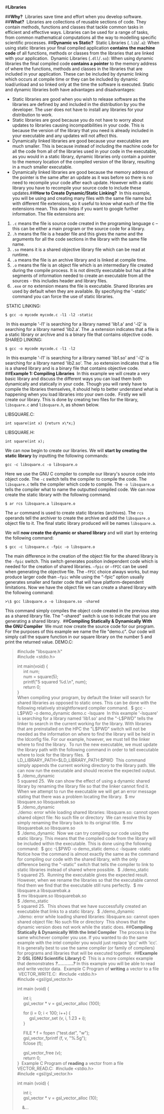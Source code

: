 #**Libraries**


##**Why?**
​
Libraries save time and effort when you develop software.
​
##**What?**
​
Libraries are collections of reusable sections of code. They contain
methods, functions and classes that tackle common tasks in efficient and
effective ways. Libraries can be used for a range of tasks, from common
mathematical computations all the  way to modelling specific scientific
processes.
​
##**Dynamic vs Static?**
​
Static Libraries (`.lib`/`.a`): When using static libraries your final
compiled application **contains the machine code** of all functions,
methods or classes from the libraries that are linked with your
application.
​
Dynamic Libraries (`.dll`/`.so`): When using dynamic libraries the final
compiled code **contains a pointer** to the memory address of where the
functions, methods and classes in the libraries that are included in
your application. These can be included by dynamic linking which occurs
at compile time or they can be included by dynamic load/unload and so
linked only at the time the software is executed.
​
Static and dynamic libraries both have advantages and disadvantages:
​
-   Static libraries are good when you wish to release software as the
    libraries are defined by and included in the distribution by you
    the developer. The user does not have to install any libraries for
    your distribution to work.
​
-   Static libraries are good because you do not have to worry about
    updates to libraries causing incompatibilities in your code. This is
    because the version of the library that you need is already included
    in your executable and any updates will not affect this.
​
-   Dynamically linked libraries are good because your executables are
    much smaller. This is because instead of including the machine code
    for all the code from all of the libraries used in your code in the
    executable, as you would in a static library, dynamic libraries only
    contain a pointer to the memory location of the compiled version of
    the library, resulting in a much smaller executable.
​
-   Dynamically linked libraries are good because the memory address of
    the pointer is the same after an update as it was before so there is
    no need to recompile your code after each update. However with a
    static library you have to recompile your source code to include
    these updates.
​
##**How to Create Dynamic/Static Linking?**
​
In this example, you
will be using and creating many files with the same file name but with
different file extensions, so it useful to know what each of the file
extensions mean. This also helps if you want to google further
information. The file extensions are:
​
1.  `.c` means the file is source code created in the programing language
    c – this can be either a main program or the source code for a
    library.
​
2.  `.h` means the file is a header file and this gives the name and the
    arguments for all the code sections in the library with the same
    file name.
​
3.  `.so` means it is a shared objective library file which can be read at
    runtime.
​
4.  `.a` means the file is an archive library and is linked at
    compile time.
​
5.  `.o` means the file is an object file which is an intermediary file
    created during the compile process. It is not directly executable but
    has all the segments of information needed to create an executable from all the sources - this includes header and
    library files.
​
6.  `.exe` or no extension means the file is executable.
​
Shared libraries are used by default when they are available. By
specifying the '-static' command you can force the use of static
libraries.  

​
STATIC LINKING:
```
$ gcc -o mycode mycode.c -l1 -l2 -static
```
​
In this example '-l1' is searching for a library named 'lib1.a' and
'-l2' is searching for a library named 'lib2.a'. The .a extension
indicates that a file is a static library or archive and is a binary
file that contains objective code.
​
SHARED LINKING:
```
$ gcc -o mycode mycode.c -l1 -l2
```
​
In this example '-l1' is searching for a library named 'lib1.so' and
'-l2' is searching for a library named 'lib2.so'. The .so extension
indicates that a file is a shared library and is a binary file that
contains objective code.
​
##**Example 1: Compiling Libraries**
​
In this example we will create a very basic library and discuss the
different ways you can load them both dynamically and statically in your
code. Though you will rarely have to compile the libraries themselves,
it should help to better understand what is happening when you load
libraries into your own code.
​
Firstly we will create our library. This is done by creating two files
for the library, `libsquare.c` and `libsquare.h`, as shown below.  

​LIBSQUARE.C:  

```
int square(int x) {return x\*x;}
```

LIBSQUARE.H:  

```
​int square(int x);
```


We can now begin to create our libraries. We will **start by creating
the static library** by inputting the following commands:

```
gcc -c libsquare.c -o libsquare.o
```

Here we use the GNU C compiler to compile our library's source code into
object code. The `-c` switch tells the compiler to compile the code. The
`libsquare.c` tells the compiler which code to compile. The `-o libsquare.o` tells the compiler what to name the outputted compiled
code. We can now create the static library with the following command.

```
$ ar rcs libsquare.a libsquare.o
```

The `ar` command is used to create static libraries (archives). The `rcs`
operands tell the archiver to create the archive and add the
`libsquare.o` object file to it. The final static library produced will
be names `libsquare.a`.

​We will **now create the dynamic or shared library** and will start by
entering the following command:

```
$ gcc -c libsquare.c -fpic -o libsquare.o
```

The main difference in the creation of the object file for the shared
library is the `-fpic` switch. This switch generates position
independent code which is needed for the creation of shared libraries.
`–fpic` or `–fPIC` can be used when generating the objective file. The
`–fPIC` choice always works, but may produce larger code than `–fpic`
while using the “-fpic” option usually generates smaller and faster code
that will have platform-dependent limitations. Now we have the object
file we can create a shared library with the following command:
```
>\$ gcc libsquare.o -o libsquare.so -shared
```

This command simply compiles the object code created in the previous
step as a shared library file. The "-shared" switch is use to indicate
that you are generating a shared library.
​
##**Compiling Statically & Dynamically With the GNU Compiler**
​
We must now create the source code for our program. For the purposes of
this example we name the file "demo.c". Our code will simply call the
square function in our square library on the number 5 and print the
returned value.
​
DEMO.C:
​
>\#include "libsquare.h"  
>\#include <stdio.h>  
>  
>int main(void) {  
>&nbsp;&nbsp;&nbsp;&nbsp;&nbsp;int num;  
>&nbsp;&nbsp;&nbsp;&nbsp;&nbsp;num = square(5);  
>&nbsp;&nbsp;&nbsp;&nbsp;&nbsp;printf("5 squared %d.\n", num);  
>&nbsp;&nbsp;&nbsp;&nbsp;&nbsp;return 0;  
>}  
​
​
When compiling your program, by default the linker will search for
shared libraries as opposed to static ones. This can be done with the
following relatively straightforward compiler command.
​
>\$ gcc -L\$PWD -o demo\_dynamic demo.c -lsquare
​
In this example '-lsquare' is searching for a library named 'lib1.so'
and the "-L\$PWD" tells the linker to search in the current working for
the library. With libraries that are preinstalled on the HPC the
"L\$PWD" switch will not be needed as the information on where to find
the library will be held in the ldconfig file. For our example, however,
we must tell the linker where to find the library.
​
To run the new executable, we must update the library path with the
following command in order to tell executable where to look for the
library files.
​
>\$ LD\_LIBRARY\_PATH=\$LD\_LIBRARY\_PATH:\$PWD
​
This command simply appends the current working directory to the library
path. We can now run the executable and should receive the expected
output.
​
>\$ ./demo\_dynamic  
>5 squared 25.
​
We can show the effect of using a dynamic shared library by renaming the
library file so that the linker cannot find it. When we attempt to run
the executable we will get an error message stating that there was a
problem locating the library.
​
>\$ mv libsquare.so libsquarebak.so  
>\$ ./demo\_dynamic  
> ./demo: error while loading shared libraries: libsquare.so: cannot
> open shared object file: No such file or directory
​
We can resolve this by simply renaming the library back to its original
title.
​
>\$ mv libsquarebak.so libsquare.so  
>\$ ./demo\_dynamic
​
Now we can try compiling our code using the static library. This means
that the compiled code from the library will be included within the
executable. This is done using the following command:
​
> \$ gcc -L\$PWD -o demo\_static demo.c -lsquare -static
​
Notice how the command is almost exactly the same as the command for
compiling our code with the shared library, with the only difference
being the "-static" switch that tells the compiler to link to static
libraries instead of shared where possible.
​
>\$ ./demo\_static  
>5 squared 25.
​
Running the executable gives the expected result. However, when we
rename the libraries so that the executable cannot find them we find
that the executable still runs perfectly.
​
> \$ mv libsquare.a libsquarebak.a  
> \$ mv libsquare.so libsquarebak.so  
>\$ ./demo\_static  
>5 squared 25.
​
This shows that we have successfully created an executable that links to
a static library.
​
>\$ ./demo\_dynamic  
> ./demo: error while loading shared libraries: libsquare.so: cannot
> open shared object file: No such file or directory
​
This shows that the dynamic version does not work while the static does.
​
##**Compiling Statically & Dynamically With the Intel Compiler**
​
The process is the same whichever compiler you use. If you wanted to do
the same example with the intel compiler you would just replace ‘gcc’
with ‘icc’. It is generally best to use the same compiler (or family of
compilers) for programs and libraries that will be executed together.
​
##**Example 2: GSL (GNU Scientific Library) C**
​
This is a more complex example that demonstrates ***?………..?*** In this example
you will be able to read and write vector data.
​
Example C Program of **writing** a vector to a file
​
VECTOR\_WRITE.C:
​
>\#include &lt;stdio.h&gt;  
>\#include &lt;gsl/gsl\_vector.h&gt;  
>
>int main (void) {
>
>&nbsp;&nbsp;&nbsp;&nbsp;&nbsp;int i;  
>&nbsp;&nbsp;&nbsp;&nbsp;&nbsp;gsl\_vector \* v = gsl\_vector\_alloc (100);
>
>&nbsp;&nbsp;&nbsp;&nbsp;&nbsp;for (i = 0; i &lt; 100; i++) {  
>&nbsp;&nbsp;&nbsp;&nbsp;&nbsp;&nbsp;&nbsp;&nbsp;&nbsp;&nbsp;gsl\_vector\_set (v, i, 1.23 + i);  
>&nbsp;&nbsp;&nbsp;&nbsp;&nbsp;}
>
>&nbsp;&nbsp;&nbsp;&nbsp;&nbsp;FILE \* f = fopen ("test.dat", "w");  
>&nbsp;&nbsp;&nbsp;&nbsp;&nbsp;gsl\_vector\_fprintf (f, v, "%.5g");  
>&nbsp;&nbsp;&nbsp;&nbsp;&nbsp;fclose (f);  
>
>&nbsp;&nbsp;&nbsp;&nbsp;&nbsp;gsl\_vector\_free (v);  
>&nbsp;&nbsp;&nbsp;&nbsp;&nbsp;return 0;  
>}
​
Example C Program of **reading** a vector from a file
​
VECTOR\_READ.C:
​
>\#include &lt;stdio.h&gt;  
>\#include &lt;gsl/gsl\_vector.h&gt;  
>
>int main (void) {
>
>&nbsp;&nbsp;&nbsp;&nbsp;&nbsp;int i;  
>&nbsp;&nbsp;&nbsp;&nbsp;&nbsp;gsl\_vector \* v = gsl\_vector\_alloc (10);
>
>&nbsp;&nbsp;&nbsp;&nbsp;&...
